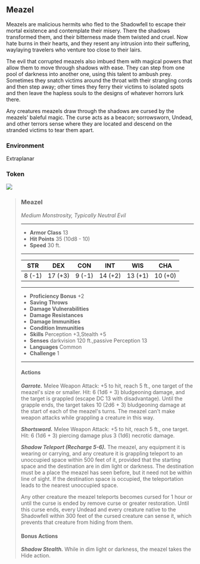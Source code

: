 ## Meazel
Meazels are malicious hermits who fled to the Shadowfell to escape their mortal existence and contemplate their misery. There the shadows transformed them, and their bitterness made them twisted and cruel. Now hate burns in their hearts, and they resent any intrusion into their suffering, waylaying travelers who venture too close to their lairs.

The evil that corrupted meazels also imbued them with magical powers that allow them to move through shadows with ease. They can step from one pool of darkness into another one, using this talent to ambush prey. Sometimes they snatch victims around the throat with their strangling cords and then step away; other times they ferry their victims to isolated spots and then leave the hapless souls to the designs of whatever horrors lurk there.

Any creatures meazels draw through the shadows are cursed by the meazels' baleful magic. The curse acts as a beacon; sorrowsworn, Undead, and other terrors sense where they are located and descend on the stranded victims to tear them apart.

### Environment
Extraplanar

### Token
![](Meazel-Token.png)

>### Meazel
>*Medium Monstrosity, Typically Neutral Evil*
>___
>- **Armor Class** 13
>- **Hit Points** 35 (10d8 - 10)
>- **Speed** 30 ft.
>___
>|**STR**|**DEX**|**CON**|**INT**|**WIS**|**CHA**|
>|:---:|:---:|:---:|:---:|:---:|:---:|
>|8 (-1)|17 (+3)|9 (-1)|14 (+2)|13 (+1)|10 (+0)|
>
>___
>- **Proficiency Bonus** +2
>- **Saving Throws** 
>- **Damage Vulnerabilities** 
>- **Damage Resistances** 
>- **Damage Immunities** 
>- **Condition Immunities** 
>- **Skills** Perception +3,Stealth +5
>- **Senses** darkvision 120 ft.,passive Perception 13
>- **Languages** Common
>- **Challenge** 1
>___
>#### Actions
>***Garrote.*** Melee Weapon Attack: +5 to hit, reach 5 ft., one target of the meazel's size or smaller. Hit: 6 (1d6 + 3) bludgeoning damage, and the target is grappled (escape DC 13 with disadvantage). Until the grapple ends, the target takes 10 (2d6 + 3) bludgeoning damage at the start of each of the meazel's turns. The meazel can't make weapon attacks while grappling a creature in this way.
>
>***Shortsword.*** Melee Weapon Attack: +5 to hit, reach 5 ft., one target. Hit: 6 (1d6 + 3) piercing damage plus 3 (1d6) necrotic damage.
>
>***Shadow Teleport (Recharge 5-6).*** The meazel, any equipment it is wearing or carrying, and any creature it is grappling teleport to an unoccupied space within 500 feet of it, provided that the starting space and the destination are in dim light or darkness. The destination must be a place the meazel has seen before, but it need not be within line of sight. If the destination space is occupied, the teleportation leads to the nearest unoccupied space.
>
>Any other creature the meazel teleports becomes cursed for 1 hour or until the curse is ended by remove curse or greater restoration. Until this curse ends, every Undead and every creature native to the Shadowfell within 300 feet of the cursed creature can sense it, which prevents that creature from hiding from them.
>
>#### Bonus Actions
>***Shadow Stealth.*** While in dim light or darkness, the meazel takes the Hide action.
>
